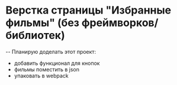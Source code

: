 # Верстка страницы "Избранные фильмы" (без фреймворков/библиотек)
--
Планирую доделать этот проект: 
- добавить функционал для кнопок
- фильмы поместить в json
- упаковать в webpack